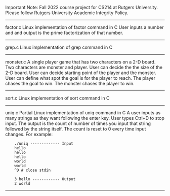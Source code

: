 Important Note: Fall 2022 course project for CS214 at Rutgers University. Please follow Rutgers University Academic Integrity Policy.
_______________________________________________________________________________________________________________________________________________________________________

factor.c
Linux implementation of factor command in C
User inputs a number and and output is the prime factorization of that number.
_______________________________________________________________________________________________________________________________________________________________________

grep.c
Linux implementation of grep command in C
_______________________________________________________________________________________________________________________________________________________________________

monster.c
A single player game that has two characters on a 2-D board. Two characters are monster and player. User can decide the the size of the 2-D board. User can decide starting point of the player and the monster. User can define what spot the goal is for the player to reach. The player chases the goal to win. The monster chases the player to win.
_______________________________________________________________________________________________________________________________________________________________________

sort.c
Linux implementation of sort command in C
_______________________________________________________________________________________________________________________________________________________________________

uniq.c
Partial Linux implementation of uniq command in C
A user inputs as many strings as they want following the enter key. User types Ctrl+D to stop input. The output is the count of number of times you input that string followed by the string itself. The count is reset to 0 every time input changes. For example:

        ./uniq ------------- Input
        hello
        hello
        hello
        world
        world
        ^D # close stdin
        
        3 hello ------------ Output
        2 world
_______________________________________________________________________________________________________________________________________________________________________
